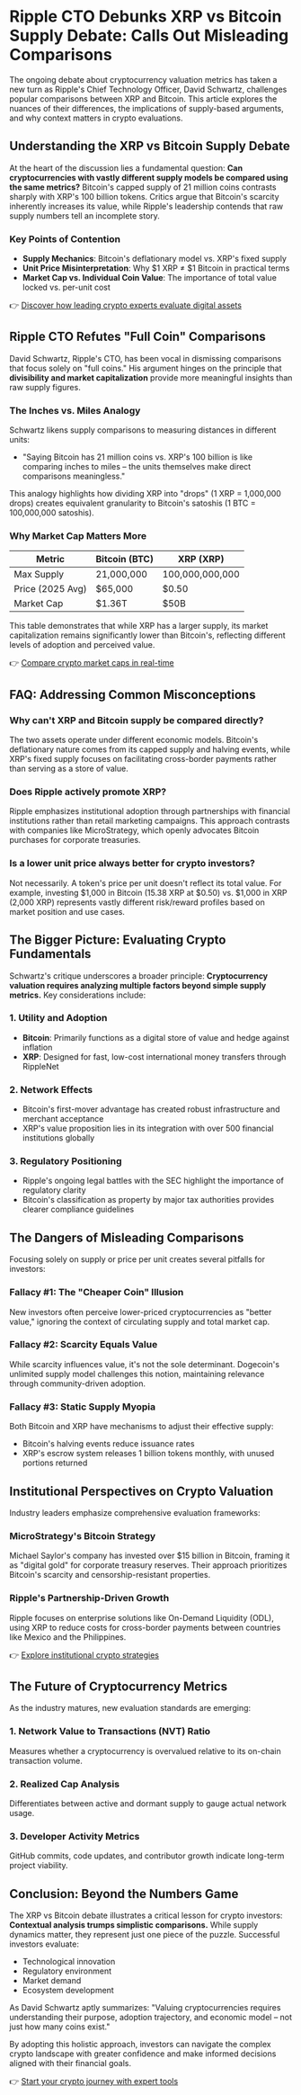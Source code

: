 # Ripple CTO Debunks XRP vs Bitcoin Supply Debate: Calls Out Misleading Comparisons  

The ongoing debate about cryptocurrency valuation metrics has taken a new turn as Ripple's Chief Technology Officer, David Schwartz, challenges popular comparisons between XRP and Bitcoin. This article explores the nuances of their differences, the implications of supply-based arguments, and why context matters in crypto evaluations.  

## Understanding the XRP vs Bitcoin Supply Debate  

At the heart of the discussion lies a fundamental question: **Can cryptocurrencies with vastly different supply models be compared using the same metrics?** Bitcoin's capped supply of 21 million coins contrasts sharply with XRP's 100 billion tokens. Critics argue that Bitcoin's scarcity inherently increases its value, while Ripple's leadership contends that raw supply numbers tell an incomplete story.  

### Key Points of Contention  
- **Supply Mechanics**: Bitcoin's deflationary model vs. XRP's fixed supply  
- **Unit Price Misinterpretation**: Why $1 XRP ≠ $1 Bitcoin in practical terms  
- **Market Cap vs. Individual Coin Value**: The importance of total value locked vs. per-unit cost  

👉 [Discover how leading crypto experts evaluate digital assets](https://bit.ly/okx-bonus)  

## Ripple CTO Refutes "Full Coin" Comparisons  

David Schwartz, Ripple's CTO, has been vocal in dismissing comparisons that focus solely on "full coins." His argument hinges on the principle that **divisibility and market capitalization** provide more meaningful insights than raw supply figures.  

### The Inches vs. Miles Analogy  

Schwartz likens supply comparisons to measuring distances in different units:  
- "Saying Bitcoin has 21 million coins vs. XRP's 100 billion is like comparing inches to miles – the units themselves make direct comparisons meaningless."  

This analogy highlights how dividing XRP into "drops" (1 XRP = 1,000,000 drops) creates equivalent granularity to Bitcoin's satoshis (1 BTC = 100,000,000 satoshis).  

### Why Market Cap Matters More  
| Metric          | Bitcoin (BTC) | XRP (XRP)    |  
|------------------|---------------|--------------|  
| Max Supply       | 21,000,000    | 100,000,000,000 |  
| Price (2025 Avg) | $65,000       | $0.50        |  
| Market Cap       | $1.36T        | $50B         |  

This table demonstrates that while XRP has a larger supply, its market capitalization remains significantly lower than Bitcoin's, reflecting different levels of adoption and perceived value.  

👉 [Compare crypto market caps in real-time](https://bit.ly/okx-bonus)  

## FAQ: Addressing Common Misconceptions  

### Why can't XRP and Bitcoin supply be compared directly?  
The two assets operate under different economic models. Bitcoin's deflationary nature comes from its capped supply and halving events, while XRP's fixed supply focuses on facilitating cross-border payments rather than serving as a store of value.  

### Does Ripple actively promote XRP?  
Ripple emphasizes institutional adoption through partnerships with financial institutions rather than retail marketing campaigns. This approach contrasts with companies like MicroStrategy, which openly advocates Bitcoin purchases for corporate treasuries.  

### Is a lower unit price always better for crypto investors?  
Not necessarily. A token's price per unit doesn't reflect its total value. For example, investing $1,000 in Bitcoin (15.38 XRP at $0.50) vs. $1,000 in XRP (2,000 XRP) represents vastly different risk/reward profiles based on market position and use cases.  

## The Bigger Picture: Evaluating Crypto Fundamentals  

Schwartz's critique underscores a broader principle: **Cryptocurrency valuation requires analyzing multiple factors beyond simple supply metrics.** Key considerations include:  

### 1. Utility and Adoption  
- **Bitcoin**: Primarily functions as a digital store of value and hedge against inflation  
- **XRP**: Designed for fast, low-cost international money transfers through RippleNet  

### 2. Network Effects  
- Bitcoin's first-mover advantage has created robust infrastructure and merchant acceptance  
- XRP's value proposition lies in its integration with over 500 financial institutions globally  

### 3. Regulatory Positioning  
- Ripple's ongoing legal battles with the SEC highlight the importance of regulatory clarity  
- Bitcoin's classification as property by major tax authorities provides clearer compliance guidelines  

## The Dangers of Misleading Comparisons  

Focusing solely on supply or price per unit creates several pitfalls for investors:  

### Fallacy #1: The "Cheaper Coin" Illusion  
New investors often perceive lower-priced cryptocurrencies as "better value," ignoring the context of circulating supply and total market cap.  

### Fallacy #2: Scarcity Equals Value  
While scarcity influences value, it's not the sole determinant. Dogecoin's unlimited supply model challenges this notion, maintaining relevance through community-driven adoption.  

### Fallacy #3: Static Supply Myopia  
Both Bitcoin and XRP have mechanisms to adjust their effective supply:  
- Bitcoin's halving events reduce issuance rates  
- XRP's escrow system releases 1 billion tokens monthly, with unused portions returned  

## Institutional Perspectives on Crypto Valuation  

Industry leaders emphasize comprehensive evaluation frameworks:  

### MicroStrategy's Bitcoin Strategy  
Michael Saylor's company has invested over $15 billion in Bitcoin, framing it as "digital gold" for corporate treasury reserves. Their approach prioritizes Bitcoin's scarcity and censorship-resistant properties.  

### Ripple's Partnership-Driven Growth  
Ripple focuses on enterprise solutions like On-Demand Liquidity (ODL), using XRP to reduce costs for cross-border payments between countries like Mexico and the Philippines.  

👉 [Explore institutional crypto strategies](https://bit.ly/okx-bonus)  

## The Future of Cryptocurrency Metrics  

As the industry matures, new evaluation standards are emerging:  

### 1. Network Value to Transactions (NVT) Ratio  
Measures whether a cryptocurrency is overvalued relative to its on-chain transaction volume.  

### 2. Realized Cap Analysis  
Differentiates between active and dormant supply to gauge actual network usage.  

### 3. Developer Activity Metrics  
GitHub commits, code updates, and contributor growth indicate long-term project viability.  

## Conclusion: Beyond the Numbers Game  

The XRP vs Bitcoin debate illustrates a critical lesson for crypto investors: **Contextual analysis trumps simplistic comparisons.** While supply dynamics matter, they represent just one piece of the puzzle. Successful investors evaluate:  
- Technological innovation  
- Regulatory environment  
- Market demand  
- Ecosystem development  

As David Schwartz aptly summarizes: "Valuing cryptocurrencies requires understanding their purpose, adoption trajectory, and economic model – not just how many coins exist."  

By adopting this holistic approach, investors can navigate the complex crypto landscape with greater confidence and make informed decisions aligned with their financial goals.  

👉 [Start your crypto journey with expert tools](https://bit.ly/okx-bonus)